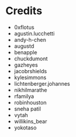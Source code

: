 # Credits

 * 0xflotus
 * agustin.lucchetti
 * andy-h-chen
 * augustd
 * benapple
 * chuckdumont
 * gazheyes
 * jacobrshields
 * kylesimmons
 * lichtenberger.johannes
 * nikhilmarathe
 * rfamilya
 * robinhouston
 * sneha patil
 * vytah
 * willikins_bear
 * yokotaso
